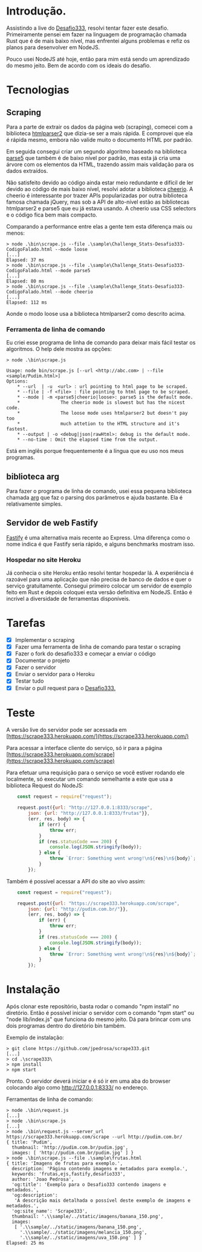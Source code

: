 # Introdução.

Assistindo a live do [Desafio333](https://github.com/codigofalado/desafio333),
resolvi tentar fazer este desafio.
Primeiramente pensei em fazer na linguagem de programação chamada Rust que é
de mais baixo nível, mas enfrentei alguns problemas e refiz os planos para
desenvolver em NodeJS.

Pouco usei NodeJS até hoje, então para mim está sendo um aprendizado do mesmo
jeito. Bem de acordo com os ideais do desafio.

# Tecnologias

## Scraping

Para a parte de extrair os dados da página web (scraping), comecei com a
biblioteca [htmlparser2](https://github.com/fb55/htmlparser2) que dizia-se ser
a mais rápida. E comprovei que ela é rápida mesmo, embora não valide muito o
documento HTML por padrão.

Em seguida consegui criar um segundo algoritmo baseado na biblioteca
[parse5](https://github.com/inikulin/parse5) que também é de baixo nível por
padrão, mas esta já cria uma árvore com os elementos da HTML, trazendo assim
mais validação para os dados extraídos.

Não satisfeito devido ao código ainda estar meio redundante e difícil de ler
devido ao código de mais baixo nível, resolvi adotar a biblioteca
[cheerio](https://github.com/cheeriojs/cheerio). A cheerio é interessante por
trazer APIs popularizadas por outra biblioteca famosa chamada jQuery, mas sob
a API de alto-nível estão as bibliotecas htmlparser2 e parse5 que eu já estava
usando. A cheerio usa CSS selectors e o código fica bem mais compacto.

Comparando a performance entre elas a gente tem esta diferença mais ou menos:

```
> node .\bin\scrape.js --file .\sample\Challenge_Stats-Desafio333-CodigoFalado.html --mode loose
[...]
Elapsed: 37 ms
> node .\bin\scrape.js --file .\sample\Challenge_Stats-Desafio333-CodigoFalado.html --mode parse5
[...]
Elapsed: 80 ms
> node .\bin\scrape.js --file .\sample\Challenge_Stats-Desafio333-CodigoFalado.html --mode cheerio
[...]
Elapsed: 112 ms
```

Aonde o modo loose usa a biblioteca htmlparser2 como descrito acima.

### Ferramenta de linha de comando

Eu criei esse programa de linha de comando para deixar mais fácil testar os
algoritmos. O help dele mostra as opções:

```
> node .\bin\scrape.js

Usage: node bin/scrape.js [--url <http://abc.com> | --file <sample/Pudim.html>]
Options:
    * --url  | -u  <url> : url pointing to html page to be scraped.
    * --file | -f <file> : file pointing to html page to be scraped.
    * --mode | -m <parse5|cheerio|loose>: parse5 is the default mode.
    *               The cheerio mode is slowest but has the nicest code.
    *               The loose mode uses htmlparser2 but doesn't pay too
    *               much attetion to the HTML structure and it's fastest.
    * --output | -o <debug|json|rawHtml>: debug is the default mode.
    * --no-time : Omit the elapsed time from the output.
```

Está em inglês porque frequentemente é a língua que eu uso nos meus programas.

## biblioteca arg

Para fazer o programa de linha de comando, usei essa pequena biblioteca chamada
[arg](https://github.com/zeit/arg) que faz o parsing dos parâmetros e ajuda
bastante. Ela é relativamente simples.

## Servidor de web Fastify 

[Fastify](https://github.com/fastify/fastify) é uma alternativa mais recente ao
Express. Uma diferença como o nome indica é que Fastify seria rápido, e alguns
benchmarks mostram isso.

### Hospedar no site Heroku

Já conhecia o site Heroku então resolvi tentar hospedar lá. A experiência é
razoável para uma aplicação que não precisa de banco de dados e quer o serviço
gratuitamente. Consegui primeiro colocar um servidor de exemplo feito em Rust
e depois coloquei esta versão definitiva em NodeJS. Então é incrível a
diversidade de ferramentas disponíveis.

# Tarefas

- [x] Implementar o scraping
- [x] Fazer uma ferramenta de linha de comando para testar o scraping
- [x] Fazer o fork do desafio333 e começar a enviar o código
- [x] Documentar o projeto
- [x] Fazer o servidor
- [x] Enviar o servidor para o Heroku
- [x] Testar tudo
- [x] Enviar o pull request para o [Desafio333.](https://github.com/codigofalado/desafio333)

# Teste

A versão live do servidor pode ser acessada em
[https://scrape333.herokuapp.com/](https://scrape333.herokuapp.com/)

Para acessar a interface cliente do serviço, só ir para a página
[https://scrape333.herokuapp.com/scrape](https://scrape333.herokuapp.com/scrape)

Para efetuar uma requisição para o serviço se você estiver rodando ele
localmente, só executar um comando semelhante a este que usa a biblioteca
Request do NodeJS:

```javascript
    const request = require("request");
    
    request.post({url: "http://127.0.0.1:8333/scrape",
        json: {url: "http://127.0.0.1:8333/frutas"}},
        (err, res, body) => {
            if (err) {
                throw err;
            }
            if (res.statusCode === 200) {
                console.log(JSON.stringify(body));
            } else {
                throw `Error: Something went wrong!\n${res}\n${body}`;
            }
        });
```

Também é possível acessar a API do site ao vivo assim:

```javascript
    const request = require("request");

    request.post({url: "https://scrape333.herokuapp.com/scrape",
        json: {url: "http://pudim.com.br/"}},
        (err, res, body) => {
            if (err) {
                throw err;
            }
            if (res.statusCode === 200) {
                console.log(JSON.stringify(body));
            } else {
                throw `Error: Something went wrong!\n${res}\n${body}`;
            }
        });
```

# Instalação

Após clonar este repositório, basta rodar o comando "npm install" no
diretório. Então é possível iniciar o servidor com o comando "npm start" ou
"node lib/index.js" que funciona do mesmo jeito. Dá para brincar com uns dois
programas dentro do diretório bin também.

Exemplo de instalação:

```
> git clone https://github.com/jpedrosa/scrape333.git
[...]
> cd .\scrape333\
> npm install
> npm start
```

Pronto. O servidor deverá iniciar e é só ir em uma aba do browser colocando
algo como http://127.0.0.1:8333/ no endereço.

Ferramentas de linha de comando:

```
> node .\bin\request.js
[...]
> node .\bin\scrape.js
[...]
> node .\bin\request.js --server_url https://scrape333.herokuapp.com/scrape --url http://pudim.com.br/
{ title: 'Pudim',
  thumbnail: 'http://pudim.com.br/pudim.jpg',
  images: [ 'http://pudim.com.br/pudim.jpg' ] }
> node .\bin\scrape.js --file .\sample\frutas.html
{ title: 'Imagens de frutas para exemplo.',
  description: 'Página contendo imagens e metadados para exemplo.',
  keywords: 'frutas,ejs,fastify,desafio333',
  author: 'Joao Pedrosa',
  'og:title': 'Exemplo para o Desafio333 contendo imagens e metadados.',
  'og:description':
   'A descrição mais detalhada o possível deste exemplo de imagens e metadados.',
  'og:site_name': 'Scrape333',
  thumbnail: '.\\sample/../static/imagens/banana_150.png',
  images:
   [ '.\\sample/../static/imagens/banana_150.png',
     '.\\sample/../static/imagens/melancia_150.png',
     '.\\sample/../static/imagens/uva_150.png' ] }
Elapsed: 25 ms
```

